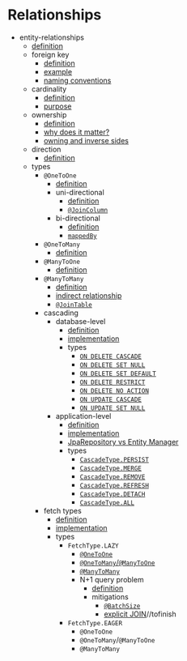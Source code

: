 # Relationships
- entity-relationships
  - [definition](entity-relationships/relationships/definition/definition.md)
  - foreign key
    - [definition](entity-relationships/relationships/foreign-key/definition/definition.md)
    - [example](entity-relationships/relationships/foreign-key/example/example.md)
    - [naming conventions](entity-relationships/relationships/foreign-key/convention/convention.md)
  - cardinality
    - [definition](entity-relationships/relationships/cardinality/definition/definition.md)
    - [purpose](entity-relationships/relationships/cardinality/purpose/purpose.md)
  - ownership
    - [definition](entity-relationships/relationships/ownership/definition/definition.md)
    - [why does it matter?](entity-relationships/relationships/ownership/why/why.md)
    - [owning and inverse sides](entity-relationships/relationships/ownership/sides/sides.md)
  - direction
    - [definition](entity-relationships/relationships/direction/definition/definition.md)
  - types
    - `@OneToOne`
      - [definition](entity-relationships/relationships/types/one-to-one/definition/definition.md)
      - uni-directional
        - [definition](entity-relationships/relationships/types/one-to-one/uni-directional/definition/definition.md)
        - [`@JoinColumn`](entity-relationships/relationships/types/one-to-one/uni-directional/join-column/join_column.md)
      - bi-directional
        - [definition](entity-relationships/relationships/types/one-to-one/bi-directional/definition/definition.md)
        - [`mappedBy`](entity-relationships/relationships/types/one-to-one/bi-directional/mappedby/mappedby.md)
    - `@OneToMany`
      - [definition](entity-relationships/relationships/types/one-to-many/definition/definition.md)
    - `@ManyToOne`
      - [definition](entity-relationships/relationships/types/many-to-one/definition/definition.md)
    - `@ManyToMany`
      - [definition](entity-relationships/relationships/types/many-to-many/definition/definition.md)
      - [indirect relationship](entity-relationships/relationships/types/many-to-many/indirect/indirect.md)
      - [`@JoinTable`](entity-relationships/relationships/types/many-to-many/uni-directional/join-table/join_table.md)
    - cascading
      - database-level
        - [definition](entity-relationships/relationships/types/cascading/database-level/definition/definition.md)
        - [implementation](entity-relationships/relationships/types/cascading/database-level/implementation/implementation.md)
        - types
          - [`ON DELETE CASCADE`](entity-relationships/relationships/types/cascading/database-level/on-delete-cascade/on_delete_cascade.md)
          - [`ON DELETE SET NULL`](entity-relationships/relationships/types/cascading/database-level/on-delete-set-null/on_delete_set_null.md)
          - [`ON DELETE SET DEFAULT`](entity-relationships/relationships/types/cascading/database-level/on-delete-set-default/on_delete_set_default.md)
          - [`ON DELETE RESTRICT`](entity-relationships/relationships/types/cascading/database-level/on-delete-restrict/on_delete_restrict.md)
          - [`ON DELETE NO ACTION`](entity-relationships/relationships/types/cascading/database-level/on-delete-no-action/on_delete_no_action.md)
          - [`ON UPDATE CASCADE`](entity-relationships/relationships/types/cascading/database-level/on-update-cascade/on_update_cascade.md)
          - [`ON UPDATE SET NULL`](entity-relationships/relationships/types/cascading/database-level/on-update-set-null/on_update_set_null.md)
      - application-level
        - [definition](entity-relationships/relationships/types/cascading/application-level/definition/definition.md)
        - [implementation](entity-relationships/relationships/types/cascading/application-level/implementation/implementation.md)
        - [JpaRepository vs Entity Manager](entity-relationships/relationships/types/cascading/application-level/jparepo-vs-manager/jparepo_vs_manager.md)
        - types
          - [`CascadeType.PERSIST`](entity-relationships/relationships/types/cascading/application-level/types/persist/persist.md)
          - [`CascadeType.MERGE`](entity-relationships/relationships/types/cascading/application-level/types/merge/merge.md)
          - [`CascadeType.REMOVE`](entity-relationships/relationships/types/cascading/application-level/types/remove/remove.md)
          - [`CascadeType.REFRESH`](entity-relationships/relationships/types/cascading/application-level/types/refresh/refresh.md)
          - [`CascadeType.DETACH`](entity-relationships/relationships/types/cascading/application-level/types/detach/detach.md)
          - [`CascadeType.ALL`](entity-relationships/relationships/types/cascading/application-level/types/all/all.md)
    - fetch types
      - [definition](entity-relationships/relationships/types/fetch/definition/definition.md)
      - [implementation](entity-relationships/relationships/types/fetch/implementation/implementation.md)
      - types
        - `FetchType.LAZY`
          - [`@OneToOne`](entity-relationships/relationships/types/fetch/types/lazy/one-to-one/one_to_one.md)
          - [`@OneToMany`/`@ManyToOne`](entity-relationships/relationships/types/fetch/types/lazy/one-to-many/one_to_many.md)
          - [`@ManyToMany`](entity-relationships/relationships/types/fetch/types/lazy/many-to-many/many_to_many.md)
          - N+1 query problem
            - [definition](entity-relationships/relationships/types/fetch/types/lazy/n1-problem/definition/definition.md)
            - mitigations
              - [`@BatchSize`](entity-relationships/relationships/types/fetch/types/lazy/n1-problem/mitigations/batch-size/batch_size.md)
              - [explicit JOIN](entity-relationships/relationships/types/fetch/types/lazy/n1-problem/mitigations/join/join.md)//tofinish
        - `FetchType.EAGER`
          - `@OneToOne`
          - `@OneToMany`/`@ManyToOne`
          - `@ManyToMany`
